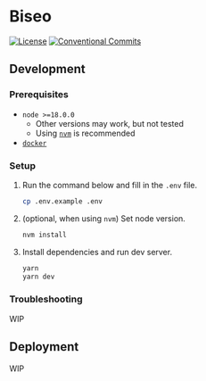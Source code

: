 # Biseo

[![License][badge/license]][license]
[![Conventional Commits][badge/conventional-commits]][conventional-commits]

## Development

### Prerequisites

- `node >=18.0.0`
    - Other versions may work, but not tested
    - Using [`nvm`](https://github.com/nvm-sh/nvm) is recommended
- [`docker`](https://www.docker.com/)

### Setup

1. Run the command below and fill in the `.env` file.

   ```bash
   cp .env.example .env
   ```
2. (optional, when using `nvm`) Set node version.

   ```bash
   nvm install
   ```

3. Install dependencies and run dev server.

    ```bash
    yarn
    yarn dev
    ```

### Troubleshooting

WIP

## Deployment

WIP

[badge/conventional-commits]: https://img.shields.io/badge/Conventional%20Commits-1.0.0-%23FE5196?logo=conventionalcommits&logoColor=white

[badge/license]: https://img.shields.io/github/license/sparcs-kaist/biseo?color=black

[conventional-commits]: https://conventionalcommits.org

[license]: https://github.com/sparcs-kaist/biseo/blob/main/LICENSE
